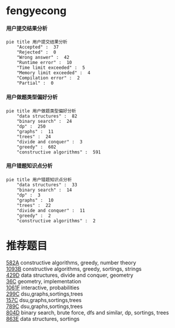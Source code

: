 # fengyecong

<!-- tabs:start -->



#### **用户提交结果分析**

```mermaid
pie title 用户提交结果分析
    "Accepted" :  37
    "Rejected" :  0
    "Wrong answer" :  42
    "Runtime error" :  10
    "Time limit exceeded" :  5
    "Memory limit exceeded" :  4
    "Compilation error" :  2
    "Partial" :  0
```

#### **用户做题类型偏好分析**

```mermaid
pie title 用户做题类型偏好分析
    "data structures" :  82
    "binary search" :  24
    "dp" :  250
    "graphs" :  11
    "trees" :  24
    "divide and conquer" :  3
    "greedy" :  602
    "constructive algorithms" :  591
```
#### **用户错题知识点分析**

```mermaid
pie title 用户错题知识点分析
    "data structures" :  33
    "binary search" :  14
    "dp" :  3
    "graphs" :  10
    "trees" :  22
    "divide and conquer" :  11
    "greedy" :  2
    "constructive algorithms" :  2
```



<!-- tabs:end -->
# 推荐题目
[582A](https://codeforces.com/contest/582/problem/A)		constructive algorithms,
                        greedy,
                        number theory		  
[1093B](https://codeforces.com/contest/1093/problem/B)		constructive algorithms,
                        greedy,
                        sortings,
                        strings		  
[429D](https://codeforces.com/contest/429/problem/D)		data structures,
                        divide and conquer,
                        geometry		  
[36C](https://codeforces.com/contest/36/problem/C)		geometry,
                        implementation		  
[1061F](https://codeforces.com/contest/1061/problem/F)		interactive,
                        probabilities		  
[299C](https://codeforces.com/contest/299/problem/C)		dsu,graphs,sortings,trees		  
[157C](https://codeforces.com/contest/157/problem/C)		dsu,graphs,sortings,trees		  
[789C](https://codeforces.com/contest/789/problem/C)		dsu,graphs,sortings,trees		  
[804D](https://codeforces.com/contest/804/problem/D)		binary search,
                        brute force,
                        dfs and similar,
                        dp,
                        sortings,
                        trees		  
[863E](https://codeforces.com/contest/863/problem/E)		data structures,
                        sortings		  
